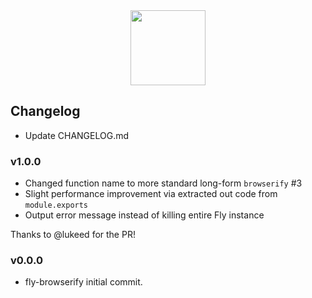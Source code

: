 <div align="center">
<a href="http://github.com/flyjs/fly">
<img width=120px src="https://cloud.githubusercontent.com/assets/8317250/8430194/35c6043a-1f6a-11e5-8cbd-af6cc86baa84.png">
</a>
</div>

## Changelog

 * Update CHANGELOG.md

### v1.0.0

 * Changed function name to more standard long-form `browserify` #3
 * Slight performance improvement via extracted out code from `module.exports`
 * Output error message instead of killing entire Fly instance

Thanks to @lukeed for the PR!

### v0.0.0

 * fly-browserify initial commit.

